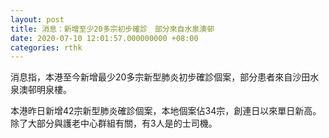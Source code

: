 ```yaml
---
layout: post
title: 消息：新增至少20多宗初步確診　部分來自水泉澳邨
date: 2020-07-10 12:01:57.000000000 +08:00
categories: rthk
---
```


消息指，本港至今新增最少20多宗新型肺炎初步確診個案，部分患者來自沙田水泉澳邨明泉樓。

本港昨日新增42宗新型肺炎確診個案，本地個案佔34宗，創連日以來單日新高。除了大部分與護老中心群組有關，有3人是的士司機。
